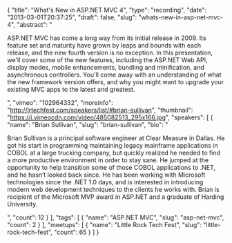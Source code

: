 {
  "title": "What's New in ASP.NET MVC 4",
  "type": "recording",
  "date": "2013-03-01T20:37:25",
  "draft": false,
  "slug": "whats-new-in-asp-net-mvc-4",
  "abstract": "<p>ASP.NET MVC has come a long way from its initial release in 2009. Its feature set and maturity have grown by leaps and bounds with each release, and the new fourth version is no exception. In this presentation, we'll cover some of the new features, including the ASP.NET Web API, display modes, mobile enhancements, bundling and minification, and asynchronous controllers. You'll come away with an understanding of what the new framework version offers, and why you might want to upgrade your existing MVC apps to the latest and greatest.</p>",
  "vimeo": "102964332",
  "moreinfo": "http://lrtechfest.com/speakers/list/#brian-sullivan",
  "thumbnail": "https://i.vimeocdn.com/video/485082513_295x166.jpg",
  "speakers": [
    {
      "name": "Brian Sullivan",
      "slug": "brian-sullivan",
      "bio": "<p>Brian Sullivan is a principal software engineer at Clear Measure in Dallas. He got his start in programming maintaining legacy mainframe applications in COBOL at a large trucking company, but quickly realized he needed to find a more productive environment in order to stay sane. He jumped at the opportunity to help transition some of those COBOL applications to .NET, and he hasn’t looked back since. He has been working with Microsoft technologies since the .NET 1.0 days, and is interested in introducing modern web development techniques to the clients he works with. Brian is recipient of the Microsoft MVP award in ASP.NET and a graduate of Harding University.</p>",
      "count": 12
    }
  ],
  "tags": [
    {
      "name": "ASP.NET MVC",
      "slug": "asp-net-mvc",
      "count": 2
    }
  ],
  "meetups": [
    {
      "name": "Little Rock Tech Fest",
      "slug": "little-rock-tech-fest",
      "count": 65
    }
  ]
}